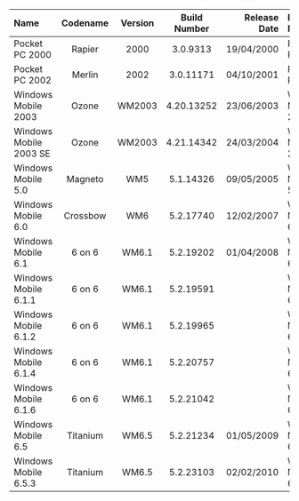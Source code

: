 | Name                                                   | Codename          | Version | Build Number      | Release Date | Release Name                                             |
| :----------------------------------------------------- | :---------------: | :-----: | :---------------: | -----------: | :------------------------------------------------------- |
| Pocket PC 2000                                         | Rapier            |  2000   | 3.0.9313          |  19/04/2000  |  Pocket PC 2000                                          |
| Pocket PC 2002                                         | Merlin            |  2002   | 3.0.11171         |  04/10/2001  |  Pocket PC 2002                                          |
| Windows Mobile 2003                                    | Ozone             | WM2003  | 4.20.13252        |  23/06/2003  |  Windows Mobile 2003                                     |
| Windows Mobile 2003 SE                                 | Ozone             | WM2003  | 4.21.14342        |  24/03/2004  |  Windows Mobile 2003 SE                                  |
| Windows Mobile 5.0                                     | Magneto           |   WM5   | 5.1.14326         |  09/05/2005  |  Windows Mobile 5.0                                      |
| Windows Mobile 6.0                                     | Crossbow          |   WM6   | 5.2.17740         |  12/02/2007  |  Windows Mobile 6.0                                      |
| Windows Mobile 6.1                                     | 6 on 6            |  WM6.1  | 5.2.19202         |  01/04/2008  |  Windows Mobile 6.1                                      |
| Windows Mobile 6.1.1                                   | 6 on 6            |  WM6.1  | 5.2.19591         |              |  Windows Mobile 6.1.1                                    |
| Windows Mobile 6.1.2                                   | 6 on 6            |  WM6.1  | 5.2.19965         |              |  Windows Mobile 6.1.2                                    |
| Windows Mobile 6.1.4                                   | 6 on 6            |  WM6.1  | 5.2.20757         |              |  Windows Mobile 6.1.4                                    |
| Windows Mobile 6.1.6                                   | 6 on 6            |  WM6.1  | 5.2.21042         |              |  Windows Mobile 6.1.6                                    |
| Windows Mobile 6.5                                     | Titanium          |  WM6.5  | 5.2.21234         |  01/05/2009  |  Windows Mobile 6.5                                      |
| Windows Mobile 6.5.3                                   | Titanium          |  WM6.5  | 5.2.23103         |  02/02/2010  |  Windows Mobile 6.5.3                                    |
